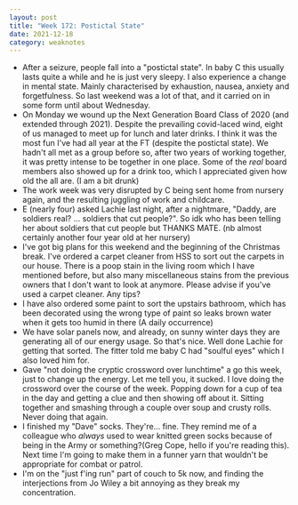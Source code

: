 ```yaml
---
layout: post
title: "Week 172: Postictal State"
date: 2021-12-18
category: weaknotes
---
```


* After a seizure, people fall into a "postictal state". In baby C this usually lasts  quite a while and he is just very sleepy. I also experience a change in mental state. Mainly characterised by exhaustion, nausea, anxiety and forgetfulness. So last weekend was a lot of that, and it carried on in some form until about Wednesday.
* On Monday we wound up the Next Generation Board Class of 2020 (and extended through 2021). Despite the prevailing covid-laced wind, eight of us managed to meet up for lunch and later drinks. I think it was the most fun I've had all year at the FT (despite the postictal state). We hadn't all met as a group before so, after two years of working together, it was pretty intense to be together in one place. Some of the _real_ board members also showed up for a drink too, which I appreciated given how old the all are. (I am a bit drunk)
* The work week was very disrupted by C being sent home from nursery again, and the resulting juggling of work and childcare.
* E (nearly four) asked Lachie last night, after a nightmare, "Daddy, are soldiers real? ... soldiers that cut people?". So idk who has been telling her about soldiers that cut people but THANKS MATE. (nb almost certainly another four year old at her nursery)
* I've got big plans for this weekend and the beginning of the Christmas break. I've ordered a carpet cleaner from HSS to sort out the carpets in our house. There is a poop stain in the living room which I have mentioned before, but also many miscellaneous stains from the previous owners that I don't want to look at anymore. Please advise if you've used a carpet cleaner. Any tips?
* I have also ordered some paint to sort the upstairs bathroom, which has been decorated using the wrong type of paint so leaks brown water when it gets too humid in there (A daily occurrence)
* We have solar panels now, and already, on sunny winter days they are generating all of our energy usage. So that's nice. Well done Lachie for getting that sorted. The fitter told me baby C had "soulful eyes" which I also loved him for.
* Gave "not doing the cryptic crossword over lunchtime" a go this week, just to change up the energy. Let me tell you, it sucked. I love doing the crossword over the course of the week. Popping down for a cup of tea in the day and getting a clue and then showing off about it. Sitting together and smashing through a couple over soup and crusty rolls. Never doing that again.
* I finished my "Dave" socks. They're... fine. They remind me of a colleague who _always_ used to wear knitted green socks because of being in the Army or something?(Greg Cope, hello if you're reading this). Next time I'm going to make them in a funner yarn that wouldn't be appropriate for combat or patrol.
* I'm on the "just f'ing run" part of couch to 5k now, and finding the interjections from Jo Wiley a bit annoying as they break my concentration.
